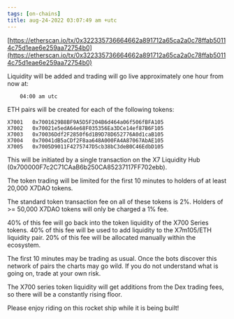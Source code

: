 ```yaml
---
tags: [on-chains]
title: aug-24-2022 03:07:49 am +utc
---
```


[https://etherscan.io/tx/0x322335736664662a891712a65ca2a0c78ffab50114c75d1eae6e259aa72754b0](https://etherscan.io/tx/0x322335736664662a891712a65ca2a0c78ffab50114c75d1eae6e259aa72754b0)

Liquidity will be added and trading will go live approximately one hour from now at:

        04:00 am utc

ETH pairs will be created for each of the following tokens:

    X7001   0x7001629B8BF9A5D5F204B6d464a06f506fBFA105
    X7002   0x70021e5edA64e68F035356Ea3DCe14ef87B6F105
    X7003   0x70036Ddf2F2850f6d1B9D78D652776A0d1caB105
    X7004   0x70041dB5aCDf2F8aa648A000FA4A87067AbAE105
    X7005   0x7005D9011F4275747D5cb38bC3deB0C46EdbD105

This will be initiated by a single transaction on the X7 Liquidity Hub (0x700000F7c2C71CAaB6b250CA85237117FF702ebb).

The token trading will be limited for the first 10 minutes to holders of at least 20,000 X7DAO tokens.

The standard token transaction fee on all of these tokens is 2%.
Holders of >= 50,000 X7DAO tokens will only be charged a 1% fee.

40% of this fee will go back into the token liquidity of the X700 Series tokens.
40% of this fee will be used to add liquidity to the X7m105/ETH liquidity pair.
20% of this fee will be allocated manually within the ecosystem.

The first 10 minutes may be trading as usual.
Once the bots discover this network of pairs the charts may go wild.
If you do not understand what is going on, trade at your own risk.

The X700 series token liquidity will get additions from the Dex trading fees, so there will be a constantly rising floor.

Please enjoy riding on this rocket ship while it is being built!
